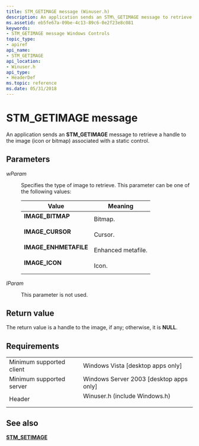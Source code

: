 ```yaml
---
title: STM_GETIMAGE message (Winuser.h)
description: An application sends an STM\_GETIMAGE message to retrieve a handle to the image (icon or bitmap) associated with a static control.
ms.assetid: eb5fe67a-09be-4c13-89c6-0e2f23e8c081
keywords:
- STM_GETIMAGE message Windows Controls
topic_type:
- apiref
api_name:
- STM_GETIMAGE
api_location:
- Winuser.h
api_type:
- HeaderDef
ms.topic: reference
ms.date: 05/31/2018
---
```


# STM\_GETIMAGE message

An application sends an **STM\_GETIMAGE** message to retrieve a handle to the image (icon or bitmap) associated with a static control.

## Parameters

<dl> <dt>

*wParam* 
</dt> <dd>

Specifies the type of image to retrieve. This parameter can be one of the following values:



| Value                                                                                                                                                                     | Meaning                       |
|---------------------------------------------------------------------------------------------------------------------------------------------------------------------------|-------------------------------|
| <span id="IMAGE_BITMAP"></span><span id="image_bitmap"></span><dl> <dt>**IMAGE\_BITMAP**</dt> </dl>                | Bitmap.<br/>            |
| <span id="IMAGE_CURSOR"></span><span id="image_cursor"></span><dl> <dt>**IMAGE\_CURSOR**</dt> </dl>                | Cursor.<br/>            |
| <span id="IMAGE_ENHMETAFILE"></span><span id="image_enhmetafile"></span><dl> <dt>**IMAGE\_ENHMETAFILE**</dt> </dl> | Enhanced metafile.<br/> |
| <span id="IMAGE_ICON"></span><span id="image_icon"></span><dl> <dt>**IMAGE\_ICON**</dt> </dl>                      | Icon.<br/>              |



 

</dd> <dt>

*lParam* 
</dt> <dd>

This parameter is not used.

</dd> </dl>

## Return value

The return value is a handle to the image, if any; otherwise, it is **NULL**.

## Requirements



|                                     |                                                                                                          |
|-------------------------------------|----------------------------------------------------------------------------------------------------------|
| Minimum supported client<br/> | Windows Vista \[desktop apps only\]<br/>                                                           |
| Minimum supported server<br/> | Windows Server 2003 \[desktop apps only\]<br/>                                                     |
| Header<br/>                   | <dl> <dt>Winuser.h (include Windows.h)</dt> </dl> |



## See also

<dl> <dt>

[**STM\_SETIMAGE**](stm-setimage.md)
</dt> </dl>

 

 





